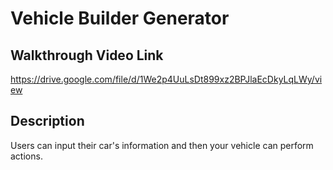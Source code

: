 # Vehicle Builder Generator

## Walkthrough Video Link

https://drive.google.com/file/d/1We2p4UuLsDt899xz2BPJlaEcDkyLqLWy/view

## Description

Users can input their car's information and then your vehicle can perform actions.

